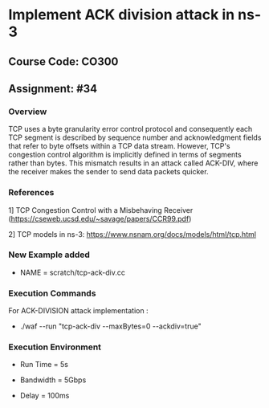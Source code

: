 # Implement ACK division attack in ns-3
## Course Code: CO300
## Assignment: #34
### Overview 
TCP uses a byte granularity error control protocol and consequently each TCP segment
is described by sequence number and acknowledgment fields that refer to byte offsets within
a TCP data stream. However, TCP's congestion control algorithm is implicitly defined in terms
of segments rather than bytes. This mismatch results in an attack called ACK-DIV, where the
receiver makes the sender to send data packets quicker.

### References
1] TCP Congestion Control with a Misbehaving Receiver (https://cseweb.ucsd.edu/~savage/papers/CCR99.pdf)

2] TCP models in ns-3: https://www.nsnam.org/docs/models/html/tcp.html

### New Example added 

* NAME = scratch/tcp-ack-div.cc


### Execution Commands

For ACK-DIVISION attack implementation :
* ./waf --run "tcp-ack-div --maxBytes=0 --ackdiv=true"

### Execution Environment

* Run Time = 5s

* Bandwidth = 5Gbps

* Delay = 100ms
